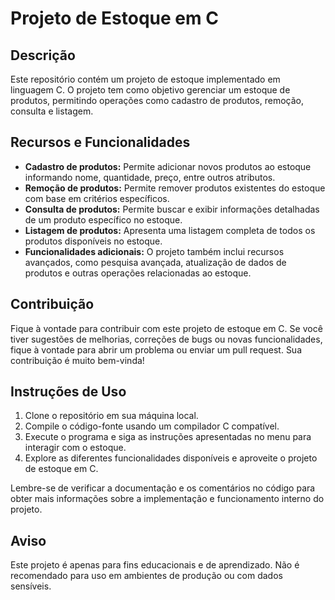 # Projeto de Estoque em C

## Descrição
Este repositório contém um projeto de estoque implementado em linguagem C. O projeto tem como objetivo gerenciar um estoque de produtos, permitindo operações como cadastro de produtos, remoção, consulta e listagem.

## Recursos e Funcionalidades

- **Cadastro de produtos:** Permite adicionar novos produtos ao estoque informando nome, quantidade, preço, entre outros atributos.
- **Remoção de produtos:** Permite remover produtos existentes do estoque com base em critérios específicos.
- **Consulta de produtos:** Permite buscar e exibir informações detalhadas de um produto específico no estoque.
- **Listagem de produtos:** Apresenta uma listagem completa de todos os produtos disponíveis no estoque.
- **Funcionalidades adicionais:** O projeto também inclui recursos avançados, como pesquisa avançada, atualização de dados de produtos e outras operações relacionadas ao estoque.

## Contribuição
Fique à vontade para contribuir com este projeto de estoque em C. Se você tiver sugestões de melhorias, correções de bugs ou novas funcionalidades, fique à vontade para abrir um problema ou enviar um pull request. Sua contribuição é muito bem-vinda!

## Instruções de Uso

1. Clone o repositório em sua máquina local.
2. Compile o código-fonte usando um compilador C compatível.
3. Execute o programa e siga as instruções apresentadas no menu para interagir com o estoque.
4. Explore as diferentes funcionalidades disponíveis e aproveite o projeto de estoque em C.

Lembre-se de verificar a documentação e os comentários no código para obter mais informações sobre a implementação e funcionamento interno do projeto.

## Aviso
Este projeto é apenas para fins educacionais e de aprendizado. Não é recomendado para uso em ambientes de produção ou com dados sensíveis.
